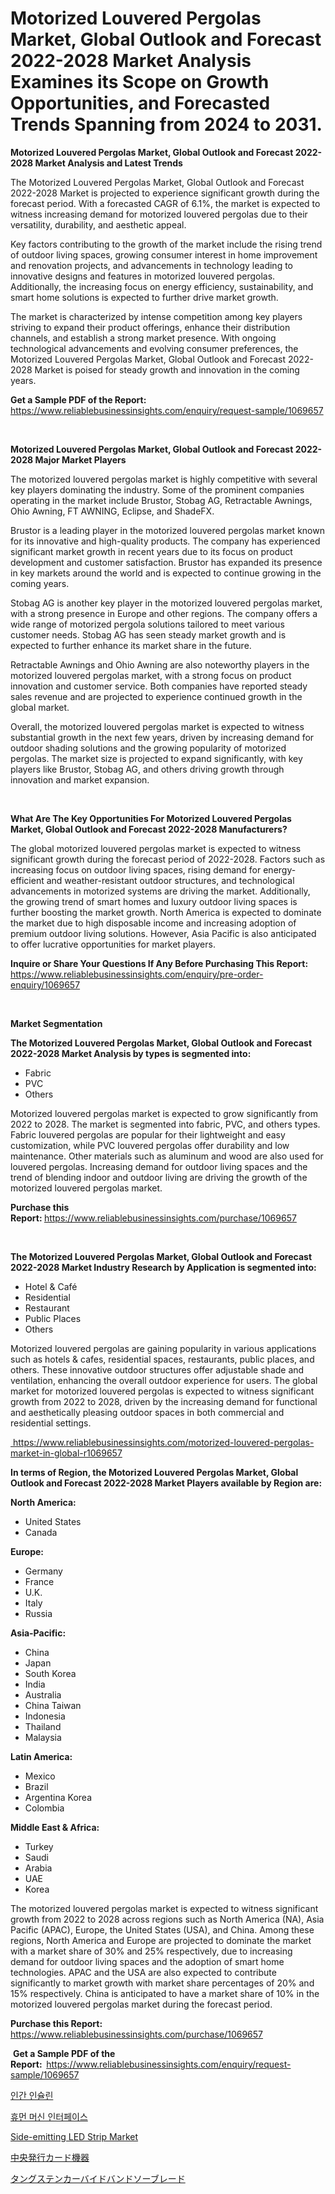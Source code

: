 <p><h1>Motorized Louvered Pergolas Market, Global Outlook and Forecast 2022-2028 Market Analysis Examines its Scope on Growth Opportunities, and Forecasted Trends Spanning from 2024 to 2031.</h1></p><p><strong>Motorized Louvered Pergolas Market, Global Outlook and Forecast 2022-2028 Market Analysis and Latest Trends</strong></p>
<p><p>The Motorized Louvered Pergolas Market, Global Outlook and Forecast 2022-2028 Market is projected to experience significant growth during the forecast period. With a forecasted CAGR of 6.1%, the market is expected to witness increasing demand for motorized louvered pergolas due to their versatility, durability, and aesthetic appeal. </p><p>Key factors contributing to the growth of the market include the rising trend of outdoor living spaces, growing consumer interest in home improvement and renovation projects, and advancements in technology leading to innovative designs and features in motorized louvered pergolas. Additionally, the increasing focus on energy efficiency, sustainability, and smart home solutions is expected to further drive market growth.</p><p>The market is characterized by intense competition among key players striving to expand their product offerings, enhance their distribution channels, and establish a strong market presence. With ongoing technological advancements and evolving consumer preferences, the Motorized Louvered Pergolas Market, Global Outlook and Forecast 2022-2028 Market is poised for steady growth and innovation in the coming years.</p></p>
<p><strong>Get a Sample PDF of the Report:&nbsp;</strong> <a href="https://www.reliablebusinessinsights.com/enquiry/request-sample/1069657">https://www.reliablebusinessinsights.com/enquiry/request-sample/1069657</a></p>
<p>&nbsp;</p>
<p><strong>Motorized Louvered Pergolas Market, Global Outlook and Forecast 2022-2028 Major Market Players</strong></p>
<p><p>The motorized louvered pergolas market is highly competitive with several key players dominating the industry. Some of the prominent companies operating in the market include Brustor, Stobag AG, Retractable Awnings, Ohio Awning, FT AWNING, Eclipse, and ShadeFX.</p><p>Brustor is a leading player in the motorized louvered pergolas market known for its innovative and high-quality products. The company has experienced significant market growth in recent years due to its focus on product development and customer satisfaction. Brustor has expanded its presence in key markets around the world and is expected to continue growing in the coming years.</p><p>Stobag AG is another key player in the motorized louvered pergolas market, with a strong presence in Europe and other regions. The company offers a wide range of motorized pergola solutions tailored to meet various customer needs. Stobag AG has seen steady market growth and is expected to further enhance its market share in the future.</p><p>Retractable Awnings and Ohio Awning are also noteworthy players in the motorized louvered pergolas market, with a strong focus on product innovation and customer service. Both companies have reported steady sales revenue and are projected to experience continued growth in the global market.</p><p>Overall, the motorized louvered pergolas market is expected to witness substantial growth in the next few years, driven by increasing demand for outdoor shading solutions and the growing popularity of motorized pergolas. The market size is projected to expand significantly, with key players like Brustor, Stobag AG, and others driving growth through innovation and market expansion.</p></p>
<p>&nbsp;</p>
<p><strong>What Are The Key Opportunities For Motorized Louvered Pergolas Market, Global Outlook and Forecast 2022-2028 Manufacturers?</strong></p>
<p><p>The global motorized louvered pergolas market is expected to witness significant growth during the forecast period of 2022-2028. Factors such as increasing focus on outdoor living spaces, rising demand for energy-efficient and weather-resistant outdoor structures, and technological advancements in motorized systems are driving the market. Additionally, the growing trend of smart homes and luxury outdoor living spaces is further boosting the market growth. North America is expected to dominate the market due to high disposable income and increasing adoption of premium outdoor living solutions. However, Asia Pacific is also anticipated to offer lucrative opportunities for market players.</p></p>
<p><strong>Inquire or Share Your Questions If Any Before Purchasing This Report:</strong> <a href="https://www.reliablebusinessinsights.com/enquiry/pre-order-enquiry/1069657">https://www.reliablebusinessinsights.com/enquiry/pre-order-enquiry/1069657</a></p>
<p>&nbsp;</p>
<p><strong>Market Segmentation</strong></p>
<p><strong>The Motorized Louvered Pergolas Market, Global Outlook and Forecast 2022-2028 Market Analysis by types is segmented into:</strong></p>
<p><ul><li>Fabric</li><li>PVC</li><li>Others</li></ul></p>
<p><p>Motorized louvered pergolas market is expected to grow significantly from 2022 to 2028. The market is segmented into fabric, PVC, and others types. Fabric louvered pergolas are popular for their lightweight and easy customization, while PVC louvered pergolas offer durability and low maintenance. Other materials such as aluminum and wood are also used for louvered pergolas. Increasing demand for outdoor living spaces and the trend of blending indoor and outdoor living are driving the growth of the motorized louvered pergolas market.</p></p>
<p><strong>Purchase this Report:&nbsp;</strong><a href="https://www.reliablebusinessinsights.com/purchase/1069657">https://www.reliablebusinessinsights.com/purchase/1069657</a></p>
<p>&nbsp;</p>
<p><strong>The Motorized Louvered Pergolas Market, Global Outlook and Forecast 2022-2028 Market Industry Research by Application is segmented into:</strong></p>
<p><ul><li>Hotel & Café</li><li>Residential</li><li>Restaurant</li><li>Public Places</li><li>Others</li></ul></p>
<p><p>Motorized louvered pergolas are gaining popularity in various applications such as hotels & cafes, residential spaces, restaurants, public places, and others. These innovative outdoor structures offer adjustable shade and ventilation, enhancing the overall outdoor experience for users. The global market for motorized louvered pergolas is expected to witness significant growth from 2022 to 2028, driven by the increasing demand for functional and aesthetically pleasing outdoor spaces in both commercial and residential settings.</p></p>
<p><a href="https://www.reliablebusinessinsights.com/motorized-louvered-pergolas-market-in-global-r1069657">&nbsp;https://www.reliablebusinessinsights.com/motorized-louvered-pergolas-market-in-global-r1069657</a></p>
<p><strong>In terms of Region, the Motorized Louvered Pergolas Market, Global Outlook and Forecast 2022-2028 Market Players available by Region are:</strong></p>
<p>
    <p> <strong> North America: </strong>
        <ul>
            <li>United States</li>
            <li>Canada</li>
        </ul>
        </p> 
    <p> <strong> Europe: </strong>
        <ul>
            <li>Germany</li>
            <li>France</li>
            <li>U.K.</li>
            <li>Italy</li>
            <li>Russia</li>
        </ul>
        </p> 
    <p> <strong> Asia-Pacific: </strong>
        <ul>
            <li>China</li>
            <li>Japan</li>
            <li>South Korea</li>
            <li>India</li>
            <li>Australia</li>
            <li>China Taiwan</li>
            <li>Indonesia</li>
            <li>Thailand</li>
            <li>Malaysia</li>
        </ul>
        </p> 
    <p> <strong> Latin America: </strong>
        <ul>
            <li>Mexico</li>
            <li>Brazil</li>
            <li>Argentina Korea</li>
            <li>Colombia</li>
        </ul>
        </p> 
    <p> <strong> Middle East & Africa: </strong>
        <ul>
            <li>Turkey</li>
            <li>Saudi</li>
            <li>Arabia</li>
            <li>UAE</li>
            <li>Korea</li>
        </ul>
    </p>
    </p>
<p><p>The motorized louvered pergolas market is expected to witness significant growth from 2022 to 2028 across regions such as North America (NA), Asia Pacific (APAC), Europe, the United States (USA), and China. Among these regions, North America and Europe are projected to dominate the market with a market share of 30% and 25% respectively, due to increasing demand for outdoor living spaces and the adoption of smart home technologies. APAC and the USA are also expected to contribute significantly to market growth with market share percentages of 20% and 15% respectively. China is anticipated to have a market share of 10% in the motorized louvered pergolas market during the forecast period.</p></p>
<p><strong>Purchase this Report: </strong><a href="https://www.reliablebusinessinsights.com/purchase/1069657">https://www.reliablebusinessinsights.com/purchase/1069657</a></p>
<p>&nbsp;<strong>Get a Sample PDF of the Report:&nbsp;&nbsp;</strong><a href="https://www.reliablebusinessinsights.com/enquiry/request-sample/1069657">https://www.reliablebusinessinsights.com/enquiry/request-sample/1069657</a></p>
<p><strong></strong></p>
<p><p><a href="https://github.com/GabrielBlanda5656/Market-Research-Report-List-1/blob/main/786011479598.md">인간 인슐린</a></p><p><a href="https://github.com/rick7624/Market-Research-Report-List-1/blob/main/390049279599.md">휴먼 머신 인터페이스</a></p><p><a href="https://issuu.com/reportprime-2/docs/side-emitting-led-strip-market-size-2030.pptx">Side-emitting LED Strip Market</a></p><p><a href="https://github.com/andym141978/Market-Research-Report-List-1/blob/main/106728585984.md">中央発行カード機器</a></p><p><a href="https://github.com/AdellaPrice2023/Market-Research-Report-List-1/blob/main/292112985985.md">タングステンカーバイドバンドソーブレード</a></p></p>